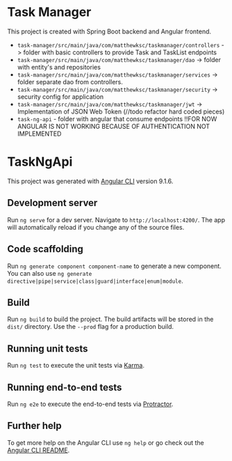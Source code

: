# Task Manager
This project is created with Spring Boot backend and 
Angular frontend.

* `task-manager/src/main/java/com/matthewksc/taskmanager/controllers` -> folder with
basic controllers to provide Task and TaskList endpoints
* `task-manager/src/main/java/com/matthewksc/taskmanager/dao` ->
folder with entity's and repositories
* `task-manager/src/main/java/com/matthewksc/taskmanager/services` ->
folder separate dao from controllers.
* `task-manager/src/main/java/com/matthewksc/taskmanager/security` -> security 
config for application
* `task-manager/src/main/java/com/matthewksc/taskmanager/jwt` -> Implementation
of JSON Web Token (//todo refactor hard coded pieces)
* `task-ng-api` - folder with angular that consume endpoints !!FOR NOW ANGULAR IS NOT WORKING
BECAUSE OF AUTHENTICATION NOT IMPLEMENTED 

# TaskNgApi

This project was generated with [Angular CLI](https://github.com/angular/angular-cli) version 9.1.6.

## Development server

Run `ng serve` for a dev server. Navigate to `http://localhost:4200/`. The app will automatically reload if you change any of the source files.

## Code scaffolding

Run `ng generate component component-name` to generate a new component. You can also use `ng generate directive|pipe|service|class|guard|interface|enum|module`.

## Build

Run `ng build` to build the project. The build artifacts will be stored in the `dist/` directory. Use the `--prod` flag for a production build.

## Running unit tests

Run `ng test` to execute the unit tests via [Karma](https://karma-runner.github.io).

## Running end-to-end tests

Run `ng e2e` to execute the end-to-end tests via [Protractor](http://www.protractortest.org/).

## Further help

To get more help on the Angular CLI use `ng help` or go check out the [Angular CLI README](https://github.com/angular/angular-cli/blob/master/README.md).
